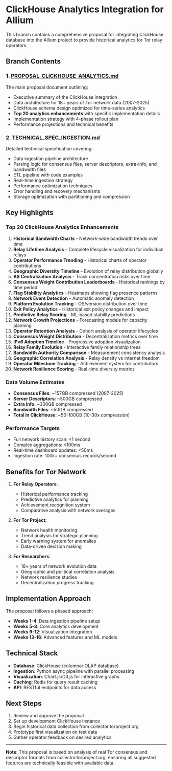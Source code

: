 # ClickHouse Analytics Integration for Allium

This branch contains a comprehensive proposal for integrating ClickHouse database into the Allium project to provide historical analytics for Tor relay operators.

## Branch Contents

### 1. [PROPOSAL_CLICKHOUSE_ANALYTICS.md](PROPOSAL_CLICKHOUSE_ANALYTICS.md)
The main proposal document outlining:
- Executive summary of the ClickHouse integration
- Data architecture for 18+ years of Tor network data (2007-2025)
- ClickHouse schema design optimized for time-series analytics
- **Top 20 analytics enhancements** with specific implementation details
- Implementation strategy with 4-phase rollout plan
- Performance projections and technical benefits

### 2. [TECHNICAL_SPEC_INGESTION.md](TECHNICAL_SPEC_INGESTION.md)
Detailed technical specification covering:
- Data ingestion pipeline architecture
- Parsing logic for consensus files, server descriptors, extra-info, and bandwidth files
- ETL pipeline with code examples
- Real-time ingestion strategy
- Performance optimization techniques
- Error handling and recovery mechanisms
- Storage optimization with partitioning and compression

## Key Highlights

### Top 20 ClickHouse Analytics Enhancements

1. **Historical Bandwidth Charts** - Network-wide bandwidth trends over time
2. **Relay Lifetime Analysis** - Complete lifecycle visualization for individual relays
3. **Operator Performance Trending** - Historical charts of operator contributions
4. **Geographic Diversity Timeline** - Evolution of relay distribution globally
5. **AS Centralization Analysis** - Track concentration risks over time
6. **Consensus Weight Contribution Leaderboards** - Historical rankings by time period
7. **Flag Stability Analytics** - Heatmaps showing flag presence patterns
8. **Network Event Detection** - Automatic anomaly detection
9. **Platform Evolution Tracking** - OS/version distribution over time
10. **Exit Policy Analytics** - Historical exit policy changes and impact
11. **Predictive Relay Scoring** - ML-based stability predictions
12. **Network Growth Projections** - Forecasting models for capacity planning
13. **Operator Retention Analysis** - Cohort analysis of operator lifecycles
14. **Consensus Weight Distribution** - Decentralization metrics over time
15. **IPv6 Adoption Timeline** - Progressive adoption visualization
16. **Relay Family Evolution** - Interactive family relationship trees
17. **Bandwidth Authority Comparison** - Measurement consistency analysis
18. **Geographic Correlation Analysis** - Relay density vs internet freedom
19. **Operator Milestone Tracking** - Achievement system for contributors
20. **Network Resilience Scoring** - Real-time diversity metrics

### Data Volume Estimates
- **Consensus Files**: ~157GB compressed (2007-2025)
- **Server Descriptors**: ~500GB compressed
- **Extra Info**: ~300GB compressed
- **Bandwidth Files**: ~50GB compressed
- **Total in ClickHouse**: ~50-100GB (10-30x compression)

### Performance Targets
- Full network history scan: <1 second
- Complex aggregations: <100ms
- Real-time dashboard updates: <50ms
- Ingestion rate: 100k+ consensus records/second

## Benefits for Tor Network

1. **For Relay Operators**:
   - Historical performance tracking
   - Predictive analytics for planning
   - Achievement recognition system
   - Comparative analysis with network averages

2. **For Tor Project**:
   - Network health monitoring
   - Trend analysis for strategic planning
   - Early warning system for anomalies
   - Data-driven decision making

3. **For Researchers**:
   - 18+ years of network evolution data
   - Geographic and political correlation analysis
   - Network resilience studies
   - Decentralization progress tracking

## Implementation Approach

The proposal follows a phased approach:
- **Weeks 1-4**: Data ingestion pipeline setup
- **Weeks 5-8**: Core analytics development
- **Weeks 9-12**: Visualization integration
- **Weeks 13-16**: Advanced features and ML models

## Technical Stack
- **Database**: ClickHouse (columnar OLAP database)
- **Ingestion**: Python async pipeline with parallel processing
- **Visualization**: Chart.js/D3.js for interactive graphs
- **Caching**: Redis for query result caching
- **API**: RESTful endpoints for data access

## Next Steps

1. Review and approve the proposal
2. Set up development ClickHouse instance
3. Begin historical data collection from collector.torproject.org
4. Prototype first visualization on test data
5. Gather operator feedback on desired analytics

---

**Note**: This proposal is based on analysis of real Tor consensus and descriptor formats from collector.torproject.org, ensuring all suggested features are technically feasible with available data.